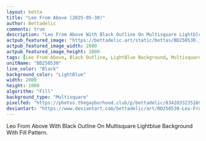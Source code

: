 ```yaml
---
layout: betta
title: "Leo From Above (2025-05-30)"
author: Bettadelic
comments: true
description: "Leo From Above With Black Outline On Multisquare Lightblue Background With Fill Pattern."
actpub_featured_image: "https://bettadelic.art/static/bettas/BD250530.jpg"
actpub_featured_image_width: 2000
actpub_featured_image_height: 1000
tags: [Leo From Above, Black Outline, LightBlue Background, Multisquare Background Pattern, Fill Pattern, May 2025]
unitName: "BD250530"
line_color: "Black"
background_color: "LightBlue"
width: 2000
height: 1000
algorithm: "Fill"
background_type: "Multisquare"
pixelfed: "https://photos.thegayborhood.club/p/bettadelic/834203323516908997"
deviantart: "https://www.deviantart.com/bettadelic/art/BD250530-Leo-From-Above-2025-05-30-1200841708"
---
```


Leo From Above With Black Outline On Multisquare Lightblue Background With Fill Pattern.
